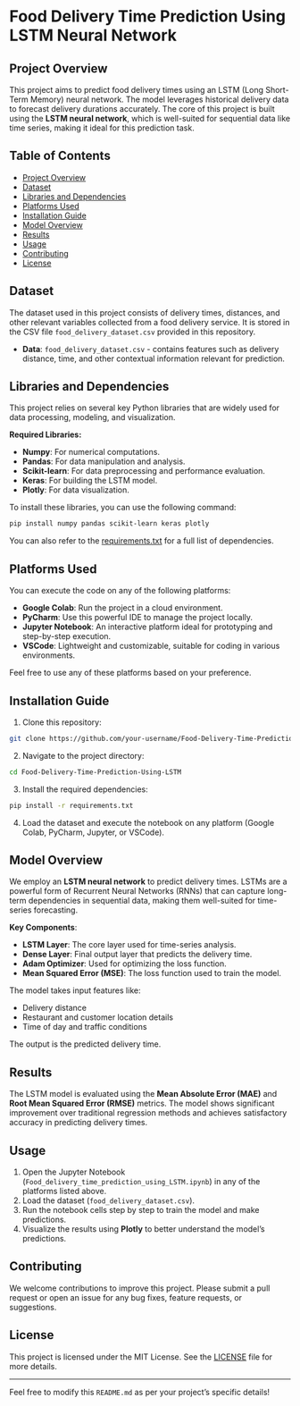 # Food Delivery Time Prediction Using LSTM Neural Network

## Project Overview

This project aims to predict food delivery times using an LSTM (Long Short-Term Memory) neural network. The model leverages historical delivery data to forecast delivery durations accurately. The core of this project is built using the **LSTM neural network**, which is well-suited for sequential data like time series, making it ideal for this prediction task.

## Table of Contents

- [Project Overview](#project-overview)
- [Dataset](#dataset)
- [Libraries and Dependencies](#libraries-and-dependencies)
- [Platforms Used](#platforms-used)
- [Installation Guide](#installation-guide)
- [Model Overview](#model-overview)
- [Results](#results)
- [Usage](#usage)
- [Contributing](#contributing)
- [License](#license)

## Dataset

The dataset used in this project consists of delivery times, distances, and other relevant variables collected from a food delivery service. It is stored in the CSV file `food_delivery_dataset.csv` provided in this repository.

- **Data**: `food_delivery_dataset.csv` - contains features such as delivery distance, time, and other contextual information relevant for prediction.

## Libraries and Dependencies

This project relies on several key Python libraries that are widely used for data processing, modeling, and visualization.

**Required Libraries:**
- **Numpy**: For numerical computations.
- **Pandas**: For data manipulation and analysis.
- **Scikit-learn**: For data preprocessing and performance evaluation.
- **Keras**: For building the LSTM model.
- **Plotly**: For data visualization.

To install these libraries, you can use the following command:
```bash
pip install numpy pandas scikit-learn keras plotly
```

You can also refer to the [requirements.txt](requirements.txt) for a full list of dependencies.

## Platforms Used

You can execute the code on any of the following platforms:
- **Google Colab**: Run the project in a cloud environment.
- **PyCharm**: Use this powerful IDE to manage the project locally.
- **Jupyter Notebook**: An interactive platform ideal for prototyping and step-by-step execution.
- **VSCode**: Lightweight and customizable, suitable for coding in various environments.

Feel free to use any of these platforms based on your preference.

## Installation Guide

1. Clone this repository:
```bash
git clone https://github.com/your-username/Food-Delivery-Time-Prediction-Using-LSTM.git
```

2. Navigate to the project directory:
```bash
cd Food-Delivery-Time-Prediction-Using-LSTM
```

3. Install the required dependencies:
```bash
pip install -r requirements.txt
```

4. Load the dataset and execute the notebook on any platform (Google Colab, PyCharm, Jupyter, or VSCode).

## Model Overview

We employ an **LSTM neural network** to predict delivery times. LSTMs are a powerful form of Recurrent Neural Networks (RNNs) that can capture long-term dependencies in sequential data, making them well-suited for time-series forecasting.

**Key Components**:
- **LSTM Layer**: The core layer used for time-series analysis.
- **Dense Layer**: Final output layer that predicts the delivery time.
- **Adam Optimizer**: Used for optimizing the loss function.
- **Mean Squared Error (MSE)**: The loss function used to train the model.

The model takes input features like:
- Delivery distance
- Restaurant and customer location details
- Time of day and traffic conditions

The output is the predicted delivery time.

## Results

The LSTM model is evaluated using the **Mean Absolute Error (MAE)** and **Root Mean Squared Error (RMSE)** metrics. The model shows significant improvement over traditional regression methods and achieves satisfactory accuracy in predicting delivery times.

## Usage

1. Open the Jupyter Notebook (`Food_delivery_time_prediction_using_LSTM.ipynb`) in any of the platforms listed above.
2. Load the dataset (`food_delivery_dataset.csv`).
3. Run the notebook cells step by step to train the model and make predictions.
4. Visualize the results using **Plotly** to better understand the model’s predictions.

## Contributing

We welcome contributions to improve this project. Please submit a pull request or open an issue for any bug fixes, feature requests, or suggestions.

## License

This project is licensed under the MIT License. See the [LICENSE](LICENSE) file for more details.

---

Feel free to modify this `README.md` as per your project’s specific details!
